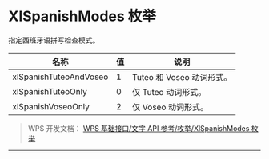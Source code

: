 # XlSpanishModes 枚举

指定西班牙语拼写检查模式。

| 名称                   | 值  | 说明                      |
|------------------------|-----|---------------------------|
| xlSpanishTuteoAndVoseo | 1   | Tuteo 和 Voseo 动词形式。 |
| xlSpanishTuteoOnly     | 0   | 仅 Tuteo 动词形式。       |
| xlSpanishVoseoOnly     | 2   | 仅 Voseo 动词形式。       |

> WPS 开发文档： [WPS 基础接口/文字 API 参考/枚举/XlSpanishModes 枚举](https://qn.cache.wpscdn.cn/encs/doc/office_v19/topics/WPS%20%E5%9F%BA%E7%A1%80%E6%8E%A5%E5%8F%A3/%E6%96%87%E5%AD%97%20API%20%E5%8F%82%E8%80%83/%E6%9E%9A%E4%B8%BE/XlSpanishModes%20%E6%9E%9A%E4%B8%BE.html)

------------------------------------------------------------------------
